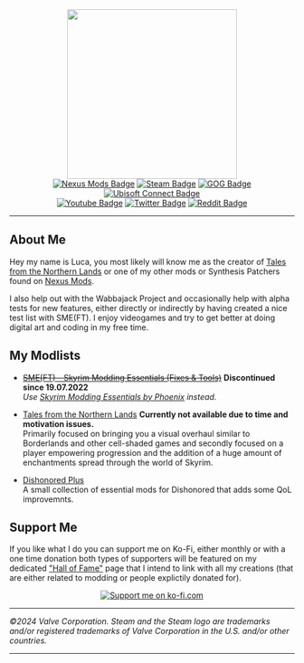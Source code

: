 <!-- markdownlint-disable MD033 -->

<div id="header" align="center">
  <img src="https://avatars.githubusercontent.com/u/52624146" width="300"/>
  <div id="badges">
    <a href="https://www.nexusmods.com/users/42051055"><img src="https://img.shields.io/badge/Nexus%20Mods-%23E6832B?style=for-the-badge&logo=nexusmods&logoColor=white" alt="Nexus Mods Badge"/></a>
    <a href="https://steamcommunity.com/id/EzioTheDeadPoet/"><img src="https://img.shields.io/badge/Steam-black?style=for-the-badge&logo=steam&logoColor=white" alt="Steam Badge"/></a>
    <a href="https://www.gog.com/u/EzioTheDeadPoet"><img src="https://img.shields.io/badge/GOG-%2386328A?style=for-the-badge&logo=gogdotcom&logoColor=white" alt="GOG Badge"/></a>
    <a href="https://ubisoftconnect.com/en-US/profile/Sw33tChiliSauce"><img src="https://img.shields.io/badge/Ubisoft%20Connect-%23000?style=for-the-badge&logo=ubisoft&logoColor=white" alt="Ubisoft Connect Badge"/></a>
  </div>
  <div id="badges-2">
    <a href="https://www.youtube.com/channel/UCJ7aCKDsa8CYbPaghfTcQ9Q"><img src="https://img.shields.io/badge/YouTube-red?style=for-the-badge&logo=youtube&logoColor=white" alt="Youtube Badge"/></a>
    <a href="https://twitter.com/eziothedeadpoet"><img src="https://img.shields.io/badge/Twitter-black?style=for-the-badge&logo=x&logoColor=white" alt="Twitter Badge"/></a>
    <a href="https://www.reddit.com/user/EzioTheDeadPoet"><img src="https://img.shields.io/badge/reddit-%23FF4500?style=for-the-badge&logo=reddit&logoColor=white" alt="Reddit Badge"/></a>
  </div>
</div>

---

## About Me

Hey my name is Luca, you most likely will know me as the creator of [Tales from the Northern Lands](https://eziothedeadpoet.github.io/Tales-from-the-Northern-Lands/) or one of my other mods or Synthesis Patchers found on [Nexus Mods](https://www.nexusmods.com/users/42051055?tab=user+files).

I also help out with the Wabbajack Project and occasionally help with alpha tests for new features, either directly or indirectly by having created a nice test list with SME(FT). I enjoy videogames and try to get better at doing digital art and coding in my free time.

## My Modlists

- ~~[SME(FT) - Skyrim Modding Essentials (Fixes & Tools)](https://eziothedeadpoet.github.io/SME-FT-/)~~ **Discontinued since 19.07.2022**  
*Use [Skyrim Modding Essentials by Phoenix](https://thephoenixflavour.com/sme/) instead.*

- [Tales from the Northern Lands](https://eziothedeadpoet.github.io/Tales-from-the-Northern-Lands/) **Currently not available due to time and motivation issues.**  
  Primarily focused on bringing you a visual overhaul similar to Borderlands and other cell-shaded games and secondly focused on a player empowering progression and the addition of a huge amount of enchantments spread through the world of Skyrim.

- [Dishonored Plus](https://dishonored-plus.eziothedeadpoet.at/)  
  A small collection of essential mods for Dishonored that adds some QoL improvemnts.

## Support Me

If you like what I do you can support me on Ko-Fi, either monthly or with a one time donation both types of supporters will be featured on my dedicated ["Hall of Fame"](https://aboutme.eziothedeadpoet.at/HALLOFFAME.html) page that I intend to link with all my creations (that are either related to modding or people explictily donated for).

<div align="center">
  <a href='https://ko-fi.com/eziothedeadpoet' target='_blank'><img class="ko-fi" src='https://storage.ko-fi.com/cdn/brandasset/kofi_s_tag_white.png?' border='0' alt='Support me on ko-fi.com'/></a>
</div>

<!-- markdownlint-enable MD033 -->

---

<!-- markdownlint-enable MD033 -->
*©2024 Valve Corporation. Steam and the Steam logo are trademarks and/or registered trademarks of Valve Corporation in the U.S. and/or other countries.*

---

